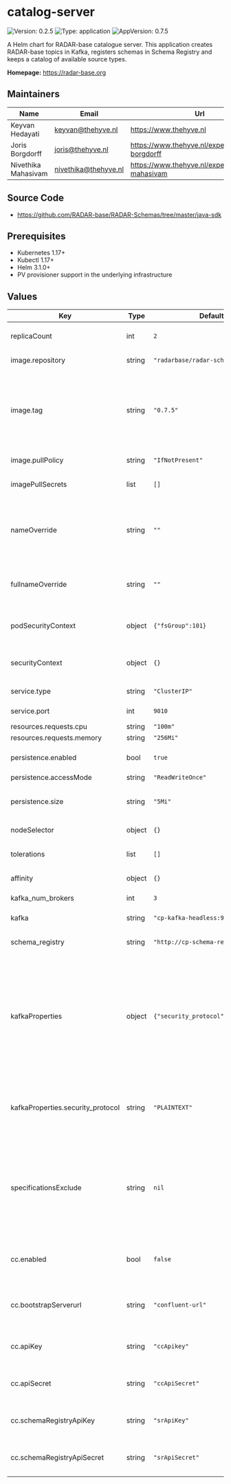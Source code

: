 

# catalog-server

![Version: 0.2.5](https://img.shields.io/badge/Version-0.2.5-informational?style=flat-square) ![Type: application](https://img.shields.io/badge/Type-application-informational?style=flat-square) ![AppVersion: 0.7.5](https://img.shields.io/badge/AppVersion-0.7.5-informational?style=flat-square)

A Helm chart for RADAR-base catalogue server. This application creates RADAR-base topics in Kafka, registers schemas in Schema Registry and keeps a catalog of available source types.

**Homepage:** <https://radar-base.org>

## Maintainers

| Name | Email | Url |
| ---- | ------ | --- |
| Keyvan Hedayati | keyvan@thehyve.nl | https://www.thehyve.nl |
| Joris Borgdorff | joris@thehyve.nl | https://www.thehyve.nl/experts/joris-borgdorff |
| Nivethika Mahasivam | nivethika@thehyve.nl | https://www.thehyve.nl/experts/nivethika-mahasivam |

## Source Code

* <https://github.com/RADAR-base/RADAR-Schemas/tree/master/java-sdk>

## Prerequisites
* Kubernetes 1.17+
* Kubectl 1.17+
* Helm 3.1.0+
* PV provisioner support in the underlying infrastructure

## Values

| Key | Type | Default | Description |
|-----|------|---------|-------------|
| replicaCount | int | `2` | Number of catalog-server replicas to deploy |
| image.repository | string | `"radarbase/radar-schemas-tools"` | catalog-server image repository |
| image.tag | string | `"0.7.5"` | catalog-server image tag (immutable tags are recommended) Overrides the image tag whose default is the chart appVersion. |
| image.pullPolicy | string | `"IfNotPresent"` | catalog-server image pull policy |
| imagePullSecrets | list | `[]` | Docker registry secret names as an array |
| nameOverride | string | `""` | String to partially override catalog-server.fullname template with a string (will prepend the release name) |
| fullnameOverride | string | `""` | String to fully override catalog-server.fullname template with a string |
| podSecurityContext | object | `{"fsGroup":101}` | Configure catalog-server pods' Security Context |
| securityContext | object | `{}` | Configure Appconfig containers' Security Context |
| service.type | string | `"ClusterIP"` | Kubernetes Service type |
| service.port | int | `9010` | catalog-server port |
| resources.requests.cpu | string | `"100m"` |  |
| resources.requests.memory | string | `"256Mi"` |  |
| persistence.enabled | bool | `true` | Enable persistence using PVC |
| persistence.accessMode | string | `"ReadWriteOnce"` |  |
| persistence.size | string | `"5Mi"` | PVC Storage Request for catalog-server volume |
| nodeSelector | object | `{}` | Node labels for pod assignment |
| tolerations | list | `[]` | Toleration labels for pod assignment |
| affinity | object | `{}` | Affinity labels for pod assignment |
| kafka_num_brokers | int | `3` | number of Kafka brokers to look for |
| kafka | string | `"cp-kafka-headless:9092"` | URI of Kafka brokers |
| schema_registry | string | `"http://cp-schema-registry:8081"` | URL of the confluent schema registry |
| kafkaProperties | object | `{"security_protocol":"PLAINTEXT"}` | Additional kafka properties such as security config. The template replaces `_` with `.` in keys so property keys can be specified using `_` instead of `.`. For example `security_protocol` is same as `security.protocol` kafka config. |
| kafkaProperties.security_protocol | string | `"PLAINTEXT"` | Protocol used to communicate with brokers. Valid values are: PLAINTEXT, SSL, SASL_PLAINTEXT, SASL_SSL. |
| specificationsExclude | string | `nil` | List of paths of specifications relative to specifications folder, if any of the specifications should be excluded from automatically registering topics and schemas. |
| cc.enabled | bool | `false` | set to true if using Confluent Cloud for kafka cluster and schema registry |
| cc.bootstrapServerurl | string | `"confluent-url"` | URL of the bootstrap server of Confluent Cloud based kafka cluster |
| cc.apiKey | string | `"ccApikey"` | API key of the Confluent Cloud based kafka cluster |
| cc.apiSecret | string | `"ccApiSecret"` | API secret of the Confluent Cloud based kafka cluster |
| cc.schemaRegistryApiKey | string | `"srApiKey"` | API key of the Confluent Cloud based schema registry |
| cc.schemaRegistryApiSecret | string | `"srApiSecret"` | API secret of the Confluent Cloud based schema registry |
